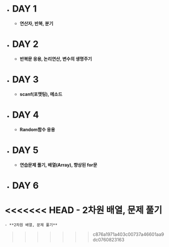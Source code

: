 - # DAY 1
    - **연산자, 반복, 분기**

- # DAY 2
    - **반복문 응용, 논리연산, 변수의 생명주기**

- # DAY 3
    - **scanf(포맷팅), 메소드**

- # DAY 4
    - **Random함수 응용**

- # DAY 5
    - **연습문제 풀기, 배열(Array), 향상된 for문**

- # DAY 6
<<<<<<< HEAD
    - **2차원 배열, 문제 풀기**
=======
    - **2차원 배열, 문제 풀기**
>>>>>>> c876a1971a403c00737a46601aa9dc0760823163
